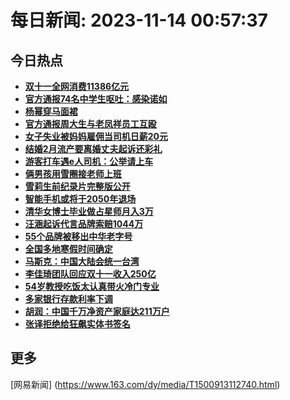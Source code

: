 
# 每日新闻: 2023-11-14 00:57:37
## 今日热点

- **[双十一全网消费11386亿元](https://www.163.com/search?keyword=%E5%8F%8C%E5%8D%81%E4%B8%80%E5%85%A8%E7%BD%91%E6%B6%88%E8%B4%B911386%E4%BA%BF%E5%85%83)**
- **[官方通报74名中学生呕吐：感染诺如](https://www.163.com/search?keyword=%E5%AE%98%E6%96%B9%E9%80%9A%E6%8A%A574%E5%90%8D%E4%B8%AD%E5%AD%A6%E7%94%9F%E5%91%95%E5%90%90%EF%BC%9A%E6%84%9F%E6%9F%93%E8%AF%BA%E5%A6%82)**
- **[杨幂穿马面裙](https://www.163.com/search?keyword=%E6%9D%A8%E5%B9%82%E7%A9%BF%E9%A9%AC%E9%9D%A2%E8%A3%99)**
- **[官方通报周大生与老凤祥员工互殴](https://www.163.com/search?keyword=%E5%AE%98%E6%96%B9%E9%80%9A%E6%8A%A5%E5%91%A8%E5%A4%A7%E7%94%9F%E4%B8%8E%E8%80%81%E5%87%A4%E7%A5%A5%E5%91%98%E5%B7%A5%E4%BA%92%E6%AE%B4)**
- **[女子失业被妈妈雇佣当司机日薪20元](https://www.163.com/search?keyword=%E5%A5%B3%E5%AD%90%E5%A4%B1%E4%B8%9A%E8%A2%AB%E5%A6%88%E5%A6%88%E9%9B%87%E4%BD%A3%E5%BD%93%E5%8F%B8%E6%9C%BA%E6%97%A5%E8%96%AA20%E5%85%83)**
- **[结婚2月流产要离婚丈夫起诉还彩礼](https://www.163.com/search?keyword=%E7%BB%93%E5%A9%9A2%E6%9C%88%E6%B5%81%E4%BA%A7%E8%A6%81%E7%A6%BB%E5%A9%9A%E4%B8%88%E5%A4%AB%E8%B5%B7%E8%AF%89%E8%BF%98%E5%BD%A9%E7%A4%BC)**
- **[游客打车遇e人司机：公举请上车](https://www.163.com/search?keyword=%E6%B8%B8%E5%AE%A2%E6%89%93%E8%BD%A6%E9%81%87e%E4%BA%BA%E5%8F%B8%E6%9C%BA%EF%BC%9A%E5%85%AC%E4%B8%BE%E8%AF%B7%E4%B8%8A%E8%BD%A6)**
- **[俩男孩用雪圈接老师上班](https://www.163.com/search?keyword=%E4%BF%A9%E7%94%B7%E5%AD%A9%E7%94%A8%E9%9B%AA%E5%9C%88%E6%8E%A5%E8%80%81%E5%B8%88%E4%B8%8A%E7%8F%AD)**
- **[雪莉生前纪录片完整版公开](https://www.163.com/search?keyword=%E9%9B%AA%E8%8E%89%E7%94%9F%E5%89%8D%E7%BA%AA%E5%BD%95%E7%89%87%E5%AE%8C%E6%95%B4%E7%89%88%E5%85%AC%E5%BC%80)**
- **[智能手机或将于2050年退场](https://www.163.com/search?keyword=%E6%99%BA%E8%83%BD%E6%89%8B%E6%9C%BA%E6%88%96%E5%B0%86%E4%BA%8E2050%E5%B9%B4%E9%80%80%E5%9C%BA)**
- **[清华女博士毕业做占星师月入3万](https://www.163.com/search?keyword=%E6%B8%85%E5%8D%8E%E5%A5%B3%E5%8D%9A%E5%A3%AB%E6%AF%95%E4%B8%9A%E5%81%9A%E5%8D%A0%E6%98%9F%E5%B8%88%E6%9C%88%E5%85%A53%E4%B8%87)**
- **[汪涵起诉代言品牌索赔1044万](https://www.163.com/search?keyword=%E6%B1%AA%E6%B6%B5%E8%B5%B7%E8%AF%89%E4%BB%A3%E8%A8%80%E5%93%81%E7%89%8C%E7%B4%A2%E8%B5%941044%E4%B8%87)**
- **[55个品牌被移出中华老字号](https://www.163.com/search?keyword=55%E4%B8%AA%E5%93%81%E7%89%8C%E8%A2%AB%E7%A7%BB%E5%87%BA%E4%B8%AD%E5%8D%8E%E8%80%81%E5%AD%97%E5%8F%B7)**
- **[全国多地寒假时间确定](https://www.163.com/search?keyword=%E5%85%A8%E5%9B%BD%E5%A4%9A%E5%9C%B0%E5%AF%92%E5%81%87%E6%97%B6%E9%97%B4%E7%A1%AE%E5%AE%9A)**
- **[马斯克：中国大陆会统一台湾](https://www.163.com/search?keyword=%E9%A9%AC%E6%96%AF%E5%85%8B%EF%BC%9A%E4%B8%AD%E5%9B%BD%E5%A4%A7%E9%99%86%E4%BC%9A%E7%BB%9F%E4%B8%80%E5%8F%B0%E6%B9%BE)**
- **[李佳琦团队回应双十一收入250亿](https://www.163.com/search?keyword=%E6%9D%8E%E4%BD%B3%E7%90%A6%E5%9B%A2%E9%98%9F%E5%9B%9E%E5%BA%94%E5%8F%8C%E5%8D%81%E4%B8%80%E6%94%B6%E5%85%A5250%E4%BA%BF)**
- **[54岁教授吃饭太认真带火冷门专业](https://www.163.com/search?keyword=54%E5%B2%81%E6%95%99%E6%8E%88%E5%90%83%E9%A5%AD%E5%A4%AA%E8%AE%A4%E7%9C%9F%E5%B8%A6%E7%81%AB%E5%86%B7%E9%97%A8%E4%B8%93%E4%B8%9A)**
- **[多家银行存款利率下调](https://www.163.com/search?keyword=%E5%A4%9A%E5%AE%B6%E9%93%B6%E8%A1%8C%E5%AD%98%E6%AC%BE%E5%88%A9%E7%8E%87%E4%B8%8B%E8%B0%83)**
- **[胡润：中国千万净资产家庭达211万户](https://www.163.com/search?keyword=%E8%83%A1%E6%B6%A6%EF%BC%9A%E4%B8%AD%E5%9B%BD%E5%8D%83%E4%B8%87%E5%87%80%E8%B5%84%E4%BA%A7%E5%AE%B6%E5%BA%AD%E8%BE%BE211%E4%B8%87%E6%88%B7)**
- **[张译拒绝给狂飙实体书签名](https://www.163.com/search?keyword=%E5%BC%A0%E8%AF%91%E6%8B%92%E7%BB%9D%E7%BB%99%E7%8B%82%E9%A3%99%E5%AE%9E%E4%BD%93%E4%B9%A6%E7%AD%BE%E5%90%8D)**

## 更多
[网易新闻] (https://www.163.com/dy/media/T1500913112740.html)
